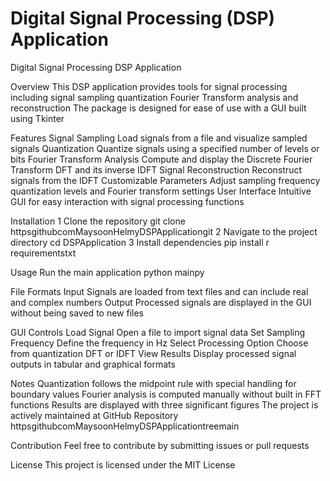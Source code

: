 # Digital Signal Processing (DSP) Application

Digital Signal Processing DSP Application

Overview
This DSP application provides tools for signal processing including signal sampling quantization Fourier Transform analysis and reconstruction The package is designed for ease of use with a GUI built using Tkinter

Features
Signal Sampling Load signals from a file and visualize sampled signals
Quantization Quantize signals using a specified number of levels or bits
Fourier Transform Analysis Compute and display the Discrete Fourier Transform DFT and its inverse IDFT
Signal Reconstruction Reconstruct signals from the IDFT
Customizable Parameters Adjust sampling frequency quantization levels and Fourier transform settings
User Interface Intuitive GUI for easy interaction with signal processing functions

Installation
1 Clone the repository
   git clone httpsgithubcomMaysoonHelmyDSPApplicationgit
2 Navigate to the project directory
   cd DSPApplication
3 Install dependencies
   pip install r requirementstxt

Usage
Run the main application
python mainpy

File Formats
Input Signals are loaded from text files and can include real and complex numbers
Output Processed signals are displayed in the GUI without being saved to new files

GUI Controls
Load Signal Open a file to import signal data
Set Sampling Frequency Define the frequency in Hz
Select Processing Option Choose from quantization DFT or IDFT
View Results Display processed signal outputs in tabular and graphical formats

Notes
Quantization follows the midpoint rule with special handling for boundary values
Fourier analysis is computed manually without built in FFT functions
Results are displayed with three significant figures
The project is actively maintained at GitHub Repository httpsgithubcomMaysoonHelmyDSPApplicationtreemain

Contribution
Feel free to contribute by submitting issues or pull requests

License
This project is licensed under the MIT License



